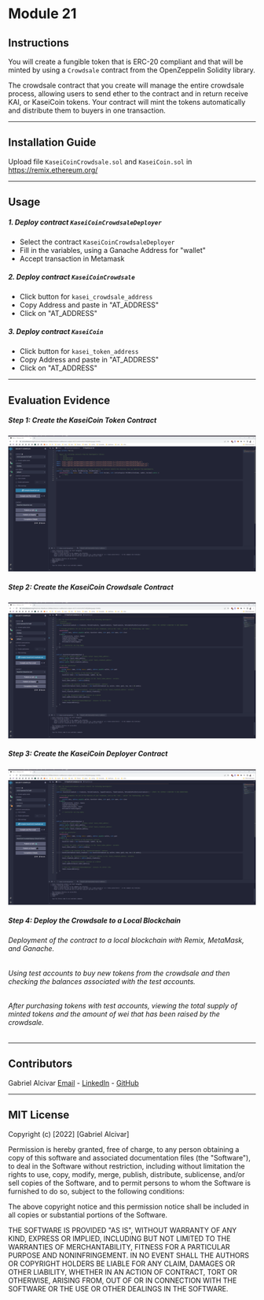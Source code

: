 # Module 21

## Instructions
You will create a fungible token that is ERC-20 compliant and that will be minted by using a `Crowdsale` contract from the OpenZeppelin Solidity library.

The crowdsale contract that you create will manage the entire crowdsale process, allowing users to send ether to the contract and in return receive KAI, or KaseiCoin tokens. Your contract will mint the tokens automatically and distribute them to buyers in one transaction.

---
## Installation Guide
Upload file `KaseiCoinCrowdsale.sol` and `KaseiCoin.sol` in https://remix.ethereum.org/ 

---
## Usage
##### 1. Deploy contract `KaseiCoinCrowdsaleDeployer`
- Select the contract `KaseiCoinCrowdsaleDeployer`
- Fill in the variables, using a Ganache Address for "wallet"
- Accept transaction in Metamask
##### 2. Deploy contract `KaseiCoinCrowdsale`
- Click button for `kasei_crowdsale_address`
- Copy Address and paste in "AT_ADDRESS"
- Click on "AT_ADDRESS"
##### 3. Deploy contract `KaseiCoin`
- Click button for `kasei_token_address`
- Copy Address and paste in "AT_ADDRESS"
- Click on "AT_ADDRESS"


---
## Evaluation Evidence
##### Step 1: Create the KaseiCoin Token Contract
![01](Execution_Results/01-KaseiCoin-compile.png)
##### Step 2: Create the KaseiCoin Crowdsale Contract
![02](Execution_Results/02-KaseiCoinCrowdsale-compile.png)
##### Step 3: Create the KaseiCoin Deployer Contract
![03](Execution_Results/03-KaseiCoinCrowdsaleDeployer-compile.png)
##### Step 4: Deploy the Crowdsale to a Local Blockchain
###### Deployment of the contract to a local blockchain with Remix, MetaMask, and Ganache.

###### Using test accounts to buy new tokens from the crowdsale and then checking the balances associated with the test accounts.

###### After purchasing tokens with test accounts, viewing the total supply of minted tokens and the amount of wei that has been raised by the crowdsale.

---
## Contributors
Gabriel Alcivar
[Email](mailto:galcivar@galgomedia.com) - [LinkedIn](https://www.linkedin.com/in/gabriel-alcivar-aa83a710b/) - [GitHub](https://github.com/galcivar/)

---

## MIT License

Copyright (c) [2022] [Gabriel Alcivar]

Permission is hereby granted, free of charge, to any person obtaining a copy
of this software and associated documentation files (the "Software"), to deal
in the Software without restriction, including without limitation the rights
to use, copy, modify, merge, publish, distribute, sublicense, and/or sell
copies of the Software, and to permit persons to whom the Software is
furnished to do so, subject to the following conditions:

The above copyright notice and this permission notice shall be included in all
copies or substantial portions of the Software.

THE SOFTWARE IS PROVIDED "AS IS", WITHOUT WARRANTY OF ANY KIND, EXPRESS OR
IMPLIED, INCLUDING BUT NOT LIMITED TO THE WARRANTIES OF MERCHANTABILITY,
FITNESS FOR A PARTICULAR PURPOSE AND NONINFRINGEMENT. IN NO EVENT SHALL THE
AUTHORS OR COPYRIGHT HOLDERS BE LIABLE FOR ANY CLAIM, DAMAGES OR OTHER
LIABILITY, WHETHER IN AN ACTION OF CONTRACT, TORT OR OTHERWISE, ARISING FROM,
OUT OF OR IN CONNECTION WITH THE SOFTWARE OR THE USE OR OTHER DEALINGS IN THE
SOFTWARE.
